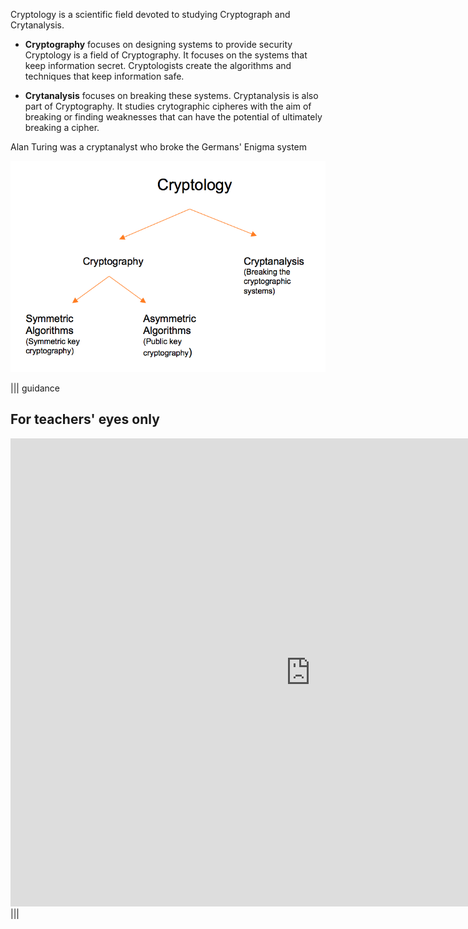 Cryptology is a scientific field devoted to studying Cryptograph and Crytanalysis.

- **Cryptography** focuses on designing systems to provide security
Cryptology is a field of Cryptography. It focuses on the systems that keep information secret. Cryptologists create the algorithms and techniques that keep information safe.

- **Crytanalysis** focuses on breaking these systems.
Cryptanalysis is also part of Cryptography. It studies crytographic cipheres with the aim of breaking or finding weaknesses that can have the potential of ultimately breaking a cipher.

Alan Turing was a cryptanalyst who broke the Germans' Enigma system

![](.guides/img/cryptology.png) 

||| guidance
## For teachers' eyes only

<iframe src="https://docs.google.com/presentation/d/1BgU58gRSfgt3XGOGgwTATh14-7C-VmSsw10bYKvCLto/embed?start=false&loop=false&delayms=3000" frameborder="0" width="960" height="749" allowfullscreen="true" mozallowfullscreen="true" webkitallowfullscreen="true"></iframe>
|||